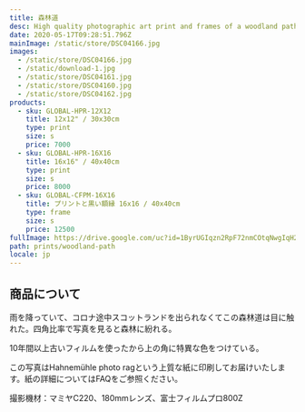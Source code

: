 ```yaml
---
title: 森林道
desc: High quality photographic art print and frames of a woodland path in Scotland. Free worldwide shipping
date: 2020-05-17T09:28:51.796Z
mainImage: /static/store/DSC04166.jpg
images:
  - /static/store/DSC04166.jpg
  - /static/download-1.jpg
  - /static/store/DSC04161.jpg
  - /static/store/DSC04160.jpg 
  - /static/store/DSC04162.jpg
products:
  - sku: GLOBAL-HPR-12X12
    title: 12x12" / 30x30cm
    type: print
    size: s
    price: 7000
  - sku: GLOBAL-HPR-16X16
    title: 16x16" / 40x40cm
    type: print
    size: s
    price: 8000
  - sku: GLOBAL-CFPM-16X16
    title: プリントと黒い額縁 16x16 / 40x40cm
    type: frame
    size: s
    price: 12500
fullImage: https://drive.google.com/uc?id=1ByrUGIqzn2RpF72nmCOtqNwgIqH2-lWY
path: prints/woodland-path
locale: jp
---
```

## 商品について

雨を降っていて、コロナ途中スコットランドを出られなくてこの森林道は目に触れた。四角比率で写真を見ると森林に紛れる。

10年間以上古いフィルムを使ったから上の角に特異な色をつけている。

この写真はHahnemühle photo ragという上質な紙に印刷してお届けいたします。紙の詳細についてはFAQをご参照ください。

撮影機材：マミヤC220、180mmレンズ、富士フィルムプロ800Z